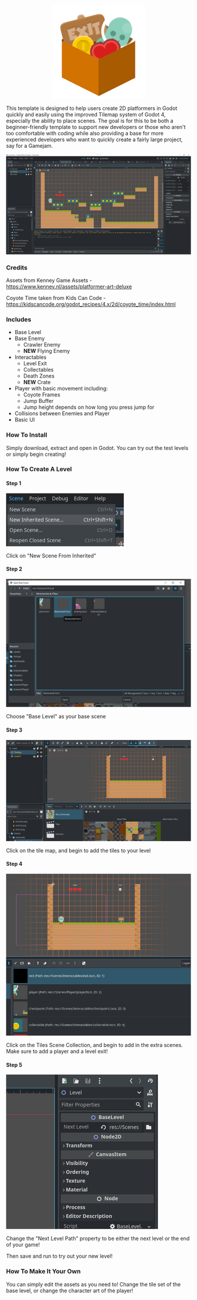 
<p align="center"><img src="Marketing/Logo.png"/></p>

This template is designed to help users create 2D platformers in Godot quickly and easily using the improved Tilemap system of Godot 4, 
especially the ability to place scenes. The goal is for this to be both a beginner-friendly template to support new developers or
those who aren't too comfortable with coding while also providing a base for more experienced developers who want to quickly create
a fairly large project, say for a Gamejam. 

<p align="center"><img src="Screenshots/SPT 1.png"/></p>

### Credits

Assets from Kenney Game Assets - <https://www.kenney.nl/assets/platformer-art-deluxe>

Coyote Time taken from Kids Can Code - <https://kidscancode.org/godot_recipes/4.x/2d/coyote_time/index.html>

### Includes

- Base Level
- Base Enemy
  - Crawler Enemy
  - **NEW** Flying Enemy
- Interactables
  - Level Exit
  - Collectables
  - Death Zones
  - **NEW** Crate
- Player with basic movement including:
  - Coyote Frames
  - Jump Buffer
  - Jump height depends on how long you press jump for
- Collisions between Enemies and Player
- Basic UI

### How To Install

Simply download, extract and open in Godot. You can try out the test levels or simply begin creating!

### How To Create A Level

#### Step 1

![](Screenshots/SPT_NEW_LEVEL_1.png "image title")

Click on "New Scene From Inherited"

#### Step 2

![](Screenshots/SPT_NEW_LEVEL_2.png "image title")

Choose "Base Level" as your base scene

#### Step 3

![](Screenshots/SPT_NEW_LEVEL_3.png "image title")

Click on the tile map, and begin to add the tiles to your level

#### Step 4

![](Screenshots/SPT_NEW_LEVEL_4.png "image title")

Click on the Tiles Scene Collection, and begin to add in the extra scenes. 
Make sure to add a player and a level exit!

#### Step 5

![](Screenshots/SPT_NEW_LEVEL_5.png "image title")

Change the "Next Level Path" property to be either the next level or the end of your game!

Then save and run to try out your new level!

### How To Make It Your Own

You can simply edit the assets as you need to! Change the tile set of the base level, or change the character art of the player!

